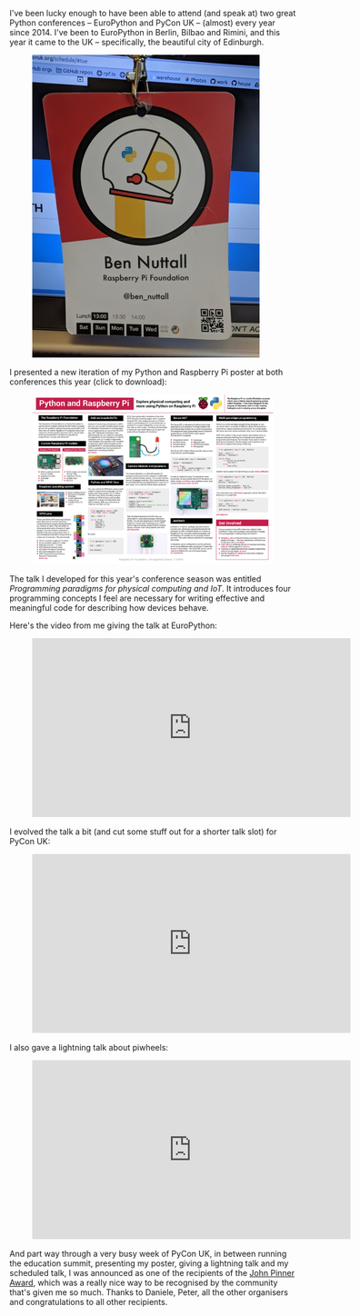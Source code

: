 I've been lucky enough to have been able to attend (and speak at) two great Python conferences –
EuroPython and PyCon UK – (almost) every year since 2014. I've been to EuroPython in Berlin, Bilbao
and Rimini, and this year it came to the UK – specifically, the beautiful city of Edinburgh.

<figure class="wp-block-image">
<img src="images/europython-badge.jpg" />
</figure>

I presented a new iteration of my Python and Raspberry Pi poster at both conferences this year
(click to download):

<figure class="wp-block-image">
<a href="https://files.bennuttall.com/PyCon-UK-Poster-A1.pdf"><img src="images/PyCon-UK-Poster-A1.png" /></a>
</figure>

The talk I developed for this year's conference season was entitled *Programming paradigms for
physical computing and IoT*. It introduces four programming concepts I feel are necessary for
writing effective and meaningful code for describing how devices behave.

Here's the video from me giving the talk at EuroPython:

<figure class="wp-block-image">
<iframe width="560" height="315" src="https://www.youtube.com/embed/pRtpXzS2Weo?si=63n2foGMPlYJE9SS" title="YouTube video player" frameborder="0" allow="accelerometer; autoplay; clipboard-write; encrypted-media; gyroscope; picture-in-picture; web-share" referrerpolicy="strict-origin-when-cross-origin" allowfullscreen></iframe>
</figure>

I evolved the talk a bit (and cut some stuff out for a shorter talk slot) for PyCon UK:

<figure class="wp-block-image">
<iframe width="560" height="315" src="https://www.youtube.com/embed/T2R1JAnL7-I?si=hSXRUIn5tDAAM2RV" title="YouTube video player" frameborder="0" allow="accelerometer; autoplay; clipboard-write; encrypted-media; gyroscope; picture-in-picture; web-share" referrerpolicy="strict-origin-when-cross-origin" allowfullscreen></iframe>
</figure>

I also gave a lightning talk about piwheels:

<figure class="wp-block-image">
<iframe width="560" height="315" src="https://www.youtube.com/embed/7w_qgGZM4ao?si=Uf--8Z4SlbGb02_B" title="YouTube video player" frameborder="0" allow="accelerometer; autoplay; clipboard-write; encrypted-media; gyroscope; picture-in-picture; web-share" referrerpolicy="strict-origin-when-cross-origin" allowfullscreen></iframe>
</figure>

And part way through a very busy week of PyCon UK, in between running the education summit,
presenting my poster, giving a lightning talk and my scheduled talk, I was announced as one of the
recipients of the [John Pinner
Award](https://community.uk.python.org/news/2018/09/16/john-pinner-award-recipients/), which was a
really nice way to be recognised by the community that's given me so much. Thanks to Daniele, Peter,
all the other organisers and congratulations to all other recipients.
